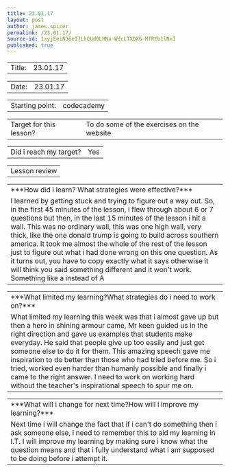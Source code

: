 ```yaml
---
title: 23.01.17
layout: post
author: james.spicer
permalink: /23.01.17/
source-id: 1xyjEeiNJ6eI7LhGUd0LHNa-WdcLTXDXG-MfRtb1lNxI
published: true
---
```

<table>
  <tr>
    <td>Title:</td>
    <td>23.01.17</td>
  </tr>
</table>


<table>
  <tr>
    <td>Date:</td>
    <td>23.01.17</td>
  </tr>
</table>


<table>
  <tr>
    <td>Starting point:</td>
    <td>codecademy </td>
  </tr>
</table>


<table>
  <tr>
    <td>Target for this lesson?</td>
    <td>To do some of the exercises on the website </td>
  </tr>
</table>


<table>
  <tr>
    <td>Did i reach my target?</td>
    <td>Yes</td>
  </tr>
</table>


<table>
  <tr>
    <td>Lesson review</td>
  </tr>
</table>


<table>
  <tr>
    <td>***How did i learn? What strategies were effective?***
</td>
  </tr>
  <tr>
    <td>     I learned by getting stuck and trying to figure out a way out. So, in the first 45 minutes of the lesson, i flew through about 6 or 7 questions but then, in the last 15 minutes of the lesson i hit a wall. This was no ordinary wall, this was one high wall, very thick, like the one donald trump is going to build across southern america. It took me almost the whole of the rest of the lesson just to figure out what i had done wrong on this one question. As it turns out, you have to copy exactly what it says otherwise it will think you said something different and it won't work. Something like a instead of A</td>
  </tr>
</table>


<table>
  <tr>
    <td>***What limited my learning?What strategies do i need to work on?***</td>
  </tr>
  <tr>
    <td>   What limited my learning this week was that i almost gave up but then a hero in shining armour came, Mr keen guided us in the right direction and gave us examples that students make everyday. He said that people give up too easily and just get someone else to do it for them. This amazing speech gave me inspiration to do better than those who had tried before me. So i tried, worked even harder than humanly possible and finally i came to the right answer. I need to work on working hard without the teacher's inspirational speech to spur me on.</td>
  </tr>
</table>


<table>
  <tr>
    <td>***What will i change for next time?How will i improve my learning?***</td>
  </tr>
  <tr>
    <td> Next time i will change the fact that if i can't do something then i ask someone else, i need to remember this to aid my learning in I.T. I will improve my learning by making sure i know what the question means and that i fully understand what i am supposed to be doing before i attempt it.</td>
  </tr>
</table>



